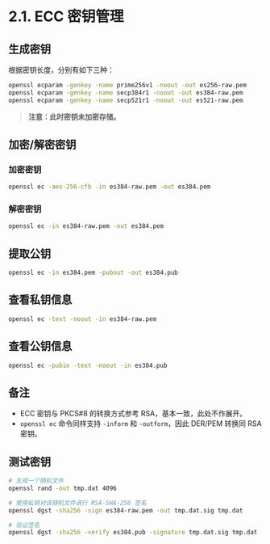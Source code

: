 # 2.1. ECC 密钥管理

## 生成密钥

根据密钥长度，分别有如下三种：

```sh
openssl ecparam -genkey -name prime256v1 -noout -out es256-raw.pem
openssl ecparam -genkey -name secp384r1 -noout -out es384-raw.pem
openssl ecparam -genkey -name secp521r1 -noout -out es521-raw.pem
```

> **注意：此时密钥未加密存储。**

## 加密/解密密钥

### 加密密钥

```sh
openssl ec -aes-256-cfb -in es384-raw.pem -out es384.pem
```

### 解密密钥

```sh
openssl ec -in es384-raw.pem -out es384.pem
```

## 提取公钥

```sh
openssl ec -in es384.pem -pubout -out es384.pub
```

## 查看私钥信息

```sh
openssl ec -text -noout -in es384-raw.pem
```

## 查看公钥信息

```sh
openssl ec -pubin -text -noout -in es384.pub
```

## 备注

- ECC 密钥与 PKCS#8 的转换方式参考 RSA，基本一致，此处不作展开。
- `openssl ec` 命令同样支持 `-inform` 和 `-outform`，因此 DER/PEM 转换同 RSA 密钥。

## 测试密钥

```sh
# 生成一个随机文件
openssl rand -out tmp.dat 4096

# 使用私钥对该随机文件进行 RSA-SHA-256 签名
openssl dgst -sha256 -sign es384-raw.pem -out tmp.dat.sig tmp.dat

# 验证签名
openssl dgst -sha256 -verify es384.pub -signature tmp.dat.sig tmp.dat
```

